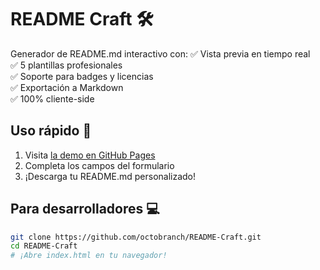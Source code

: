 # README Craft 🛠️

Generador de README.md interactivo con:
✅ Vista previa en tiempo real  
✅ 5 plantillas profesionales  
✅ Soporte para badges y licencias  
✅ Exportación a Markdown  
✅ 100% cliente-side

## Uso rápido 🚀
1. Visita [la demo en GitHub Pages](https://octobranch.github.io/README-Craft/)
2. Completa los campos del formulario
3. ¡Descarga tu README.md personalizado!

## Para desarrolladores 💻
```bash
git clone https://github.com/octobranch/README-Craft.git
cd README-Craft
# ¡Abre index.html en tu navegador!

